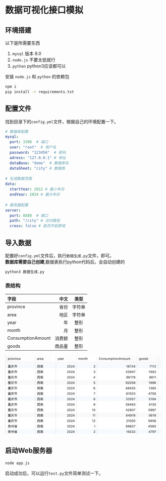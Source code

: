 # 数据可视化接口模拟

## 环境搭建

以下是所需要东西

1. `mysql` 版本 8.0
2. `node.js` 不要太低就行
3. `python` python3应该都可以

安装 `node.js` 和 `python` 的依赖包
```bash
npm i
pip install -r requirements.txt
```

## 配置文件
找到目录下的`config.yml`文件，根据自己的环境配置一下。
```yml
# 数据库配置
mysql:
  port: 3306  # 端口
  user: "root"  # 用户名
  password: "123456"  # 密码
  adress: "127.0.0.1" # 地址
  dataBase: "demo"  # 数据库名
  dataSheet: "city" # 数据表

# 生成数据范围
data:
  startYear: 2012 # 最小年份
  endYear: 2024 # 最大年份

# 服务器配置
server:
  port: 8888  # 端口
  path: "/city" # 访问路径
  cross: false # 是否开启跨域
```

## 导入数据
配置好`config.yml`文件后，执行`数据生成.py`文件，即可。\
**数据库需要自己创建**,数据表执行python代码后，会自动创建的
```python
python3 数据生成.py
```
### 表结构
| 字段 | 中文 | 类型 |
| :-----| ----: | :----: |
| province | 省份 | 字符串 |
| area | 地区 | 字符串 |
| year | 年 | 整形 |
| month | 月 | 整形 |
| ConsumptionAmount | 消费额 | 整形 |
| goods | 商品量 | 整形 |

![](image/data.png)

## 启动Web服务器
```bash
node app.js
```

启动成功后，可以运行`test.py`文件简单测试一下。
